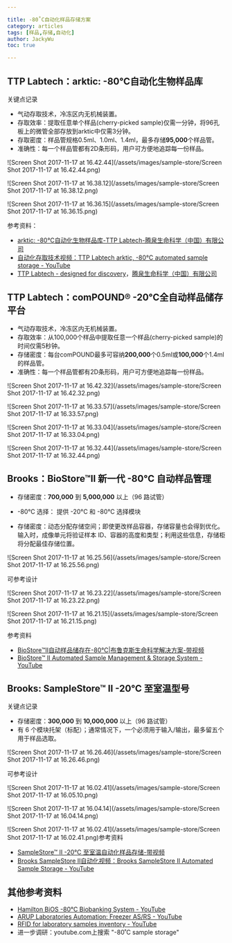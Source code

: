 ```yaml
---

title: -80˚C自动化样品存储方案
category: articles
tags: [样品,存储,自动化]
author: JackyWu
toc: true

---
```




## TTP Labtech：arktic: -80°C自动化生物样品库

关键点记录

- 气动存取技术，冷冻区内无机械装置。
- 存取效率：提取任意单个样品(cherry-picked sample)仅需一分钟，将96孔板上的微管全部存放到arktic中仅需3分钟。
- 存取密度：样品管规格0.5ml、1.0ml、1.4ml，最多存储**95,000**个样品管。
- 准确性：每一个样品管都有2D条形码，用户可方便地追踪每一份样品。

![Screen Shot 2017-11-17 at 16.42.44](/assets/images/sample-store/Screen Shot 2017-11-17 at 16.42.44.png)

![Screen Shot 2017-11-17 at 16.38.12](/assets/images/sample-store/Screen Shot 2017-11-17 at 16.38.12.png)



![Screen Shot 2017-11-17 at 16.36.15](/assets/images/sample-store/Screen Shot 2017-11-17 at 16.36.15.png)

参考资料：

- [arktic: -80°C自动化生物样品库-TTP Labtech-腾泉生命科学（中国）有限公司](http://www.lbd-life.com/content/?241.html)
- [自动化存取技术视频：TTP Labtech arktic, -80°C automated sample storage - YouTube](https://www.youtube.com/watch?v=U4OaYFnol30)
- [TTP Labtech - designed for discovery](http://ttplabtech.com/)，[腾泉生命科学（中国）有限公司](http://www.lbd-life.com/)



## TTP Labtech：comPOUND® -20°C全自动样品储存平台

- 气动存取技术，冷冻区内无机械装置。
- 存取效率：从100,000个样品中提取任意一个样品(cherry-picked sample)的时间仅需5秒钟。
- 存储密度：每台comPOUND最多可容纳**200,000**个0.5ml或**100,000**个1.4ml的样品管。
- 准确性：每一个样品管都有2D条形码，用户可方便地追踪每一份样品。

![Screen Shot 2017-11-17 at 16.42.32](/assets/images/sample-store/Screen Shot 2017-11-17 at 16.42.32.png)







![Screen Shot 2017-11-17 at 16.33.57](/assets/images/sample-store/Screen Shot 2017-11-17 at 16.33.57.png)

![Screen Shot 2017-11-17 at 16.33.04](/assets/images/sample-store/Screen Shot 2017-11-17 at 16.33.04.png)

![Screen Shot 2017-11-17 at 16.32.44](/assets/images/sample-store/Screen Shot 2017-11-17 at 16.32.44.png)





## Brooks：BioStore™II 新一代 -80°C 自动样品管理



- 存储密度：**700,000** 到 **5,000,000** 以上（96 路试管）

- -80°C 选择： 提供 -20°C 和 -80°C 选择模块
- 存储密度：动态分配存储空间；即使更改样品容器，存储容量也会得到优化。输入时，成像单元将验证样本 ID、容器的高度和类型；利用这些信息，存储柜将分配最佳存储位置。

![Screen Shot 2017-11-17 at 16.25.56](/assets/images/sample-store/Screen Shot 2017-11-17 at 16.25.56.png)

可参考设计

![Screen Shot 2017-11-17 at 16.23.22](/assets/images/sample-store/Screen Shot 2017-11-17 at 16.23.22.png)

![Screen Shot 2017-11-17 at 16.21.15](/assets/images/sample-store/Screen Shot 2017-11-17 at 16.21.15.png)



参考资料

- [BioStore™II自动样品储存在-80℃|布鲁克斯生命科学解决方案-带视频](http://cn.brooks.com/products/life-science/storage-systems/biostore-minus-80c-automated-sample-storage)
- [BioStore™ II Automated Sample Management & Storage System - YouTube](https://www.youtube.com/watch?v=PcqxsZA4WdA)

## Brooks: SampleStore™ II -20°C 至室温型号

关键点记录

- 存储密度：**300,000** 到 **10,000,000** 以上（96 路试管）
- 有 6 个模块托架（标配）；通常情况下，一个必须用于输入/输出，最多留五个用于样品选取。

![Screen Shot 2017-11-17 at 16.26.46](/assets/images/sample-store/Screen Shot 2017-11-17 at 16.26.46.png)

可参考设计



![Screen Shot 2017-11-17 at 16.02.41](/assets/images/sample-store/Screen Shot 2017-11-17 at 16.05.10.png)

![Screen Shot 2017-11-17 at 16.04.14](/assets/images/sample-store/Screen Shot 2017-11-17 at 16.04.14.png)



![Screen Shot 2017-11-17 at 16.02.41](/assets/images/sample-store/Screen Shot 2017-11-17 at 16.02.41.png)参考资料

- [SampleStore™ II -20°C 至室温自动化样品存储-带视频](http://cn.brooks.com/products/life-science/storage-systems/samplestore-minus-20c-automated-sample-storage)
- [Brooks SampleStore II自动化视频：Brooks SampleStore II Automated Sample Storage - YouTube](https://www.youtube.com/watch?v=VZtz4v9XaFk)



## 其他参考资料

- [Hamilton BiOS -80°C Biobanking System - YouTube](https://www.youtube.com/watch?v=myWx_C_UCaQ)
- [ARUP Laboratories Automation: Freezer AS/RS - YouTube](https://www.youtube.com/watch?v=Vm3Ck0lNlUg)
- [RFID for laboratory samples inventory - YouTube](https://www.youtube.com/watch?v=emVkQhTAhtY)
- 进一步调研：youtube.com上搜索 "-80˚C sample storage"

